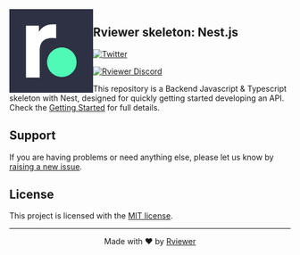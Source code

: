 <img align="left"  width="150" height="150" src=".github/rviewer_logo--dark.png" />

## Rviewer skeleton: Nest.js

[![Twitter](https://img.shields.io/badge/rviewer__-%231DA1F2.svg?style=for-the-badge&logo=Twitter&logoColor=white)](https://twitter.com/Rviewer_/)

[![Rviewer Discord](https://badgen.net/discord/members/VVN4ur8FaQ)](https://discord.gg/VVN4ur8FaQ)
<br/>

This repository is a Backend Javascript & Typescript skeleton with Nest, designed for quickly getting started
developing an API. Check the [Getting Started](#getting-started) for full details.

## Support

If you are having problems or need anything else, please let us know by
[raising a new issue](https://github.com/Rviewer-Challenges/skeleton-nest/issues/new/choose).

## License

This project is licensed with the [MIT license](LICENSE).

--- 

<p align="center">
  Made with ❤️ by <a href="https://rviewer.io">Rviewer</a>
</p>
